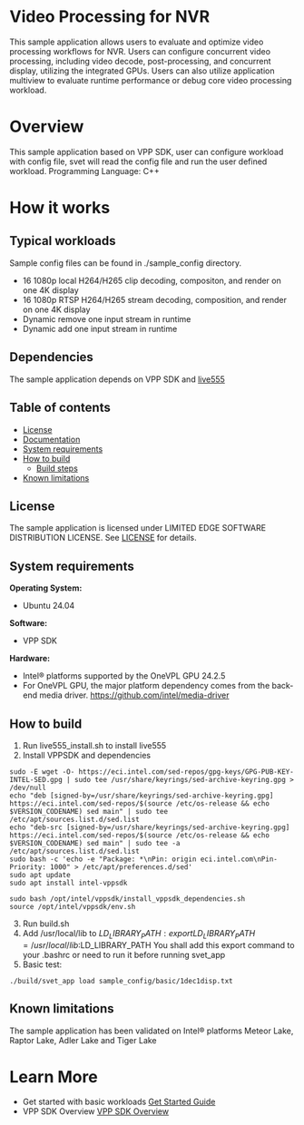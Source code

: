 # Video Processing for NVR
This sample application allows users to evaluate and optimize video processing workflows for NVR. Users can configure concurrent video processing, including video decode, post-processing, and concurrent display, utilizing the integrated GPUs. Users can also utilize application multiview to evaluate runtime performance or debug core video processing workload.

# Overview
This sample application based on VPP SDK, user can configure workload with config file, svet will read the config file and run the user defined workload.
Programming Language: C++  

# How it works
## Typical workloads
Sample config files can be found in ./sample_config directory.
* 16 1080p local H264/H265 clip decoding, compositon, and render on one 4K display
* 16 1080p RTSP H264/H265 stream decoding, composition, and render on one 4K display
* Dynamic remove one input stream in runtime 
* Dynamic add one input stream in runtime 

## Dependencies
The sample application depends on VPP SDK and [live555](http://www.live555.com/)

## Table of contents

  * [License](#license)
  * [Documentation](#documentation)
  * [System requirements](#system-requirements)
  * [How to build](#how-to-build)
    * [Build steps](#build-steps)
  * [Known limitations](#know-limitations)

## License
The sample application is licensed under LIMITED EDGE SOFTWARE DISTRIBUTION LICENSE. See [LICENSE](./LICENSE.txt) for details.

## System requirements

**Operating System:**
* Ubuntu 24.04

**Software:**
* VPP SDK

**Hardware:** 
* Intel® platforms supported by the OneVPL GPU 24.2.5 
* For OneVPL GPU, the major platform dependency comes from the back-end media driver. https://github.com/intel/media-driver

## How to build

1. Run live555_install.sh to install live555
2. Install VPPSDK and dependencies  
```
sudo -E wget -O- https://eci.intel.com/sed-repos/gpg-keys/GPG-PUB-KEY-INTEL-SED.gpg | sudo tee /usr/share/keyrings/sed-archive-keyring.gpg > /dev/null
echo "deb [signed-by=/usr/share/keyrings/sed-archive-keyring.gpg] https://eci.intel.com/sed-repos/$(source /etc/os-release && echo $VERSION_CODENAME) sed main" | sudo tee /etc/apt/sources.list.d/sed.list
echo "deb-src [signed-by=/usr/share/keyrings/sed-archive-keyring.gpg] https://eci.intel.com/sed-repos/$(source /etc/os-release && echo $VERSION_CODENAME) sed main" | sudo tee -a /etc/apt/sources.list.d/sed.list
sudo bash -c 'echo -e "Package: *\nPin: origin eci.intel.com\nPin-Priority: 1000" > /etc/apt/preferences.d/sed'
sudo apt update
sudo apt install intel-vppsdk

sudo bash /opt/intel/vppsdk/install_vppsdk_dependencies.sh
source /opt/intel/vppsdk/env.sh
```
3. Run build.sh
4. Add /usr/local/lib to $LD_LIBRARY_PATH: export LD_LIBRARY_PATH=/usr/local/lib:$LD_LIBRARY_PATH
   You shall add this export command to your .bashrc or need to run it before running svet_app 
5. Basic test: 
```
./build/svet_app load sample_config/basic/1dec1disp.txt
```


## Known limitations

The sample application has been validated on Intel® platforms Meteor Lake, Raptor Lake, Adler Lake and Tiger Lake 


# Learn More  
- Get started with basic workloads [Get Started Guide](./docs/user-guide/get-started-guide.md)
- VPP SDK Overview [VPP SDK Overview](./docs/user-guide/Overview.md)